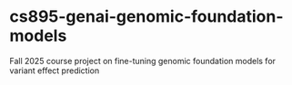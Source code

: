 # cs895-genai-genomic-foundation-models
Fall 2025 course project on fine-tuning genomic foundation models for variant effect prediction
